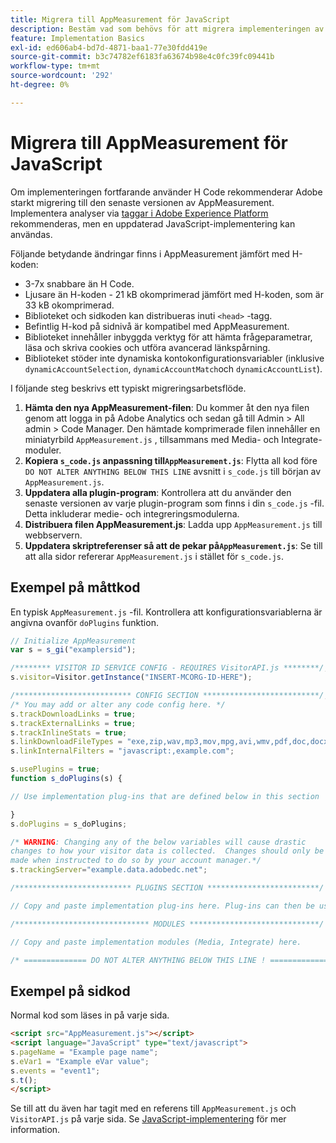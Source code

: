 ```yaml
---
title: Migrera till AppMeasurement för JavaScript
description: Bestäm vad som behövs för att migrera implementeringen av H-koden.
feature: Implementation Basics
exl-id: ed606ab4-bd7d-4871-baa1-77e30fdd419e
source-git-commit: b3c74782ef6183fa63674b98e4c0fc39fc09441b
workflow-type: tm+mt
source-wordcount: '292'
ht-degree: 0%

---
```


# Migrera till AppMeasurement för JavaScript

Om implementeringen fortfarande använder H Code rekommenderar Adobe starkt migrering till den senaste versionen av AppMeasurement. Implementera analyser via [taggar i Adobe Experience Platform](../launch/overview.md) rekommenderas, men en uppdaterad JavaScript-implementering kan användas.

Följande betydande ändringar finns i AppMeasurement jämfört med H-koden:

* 3-7x snabbare än H Code.
* Ljusare än H-koden - 21 kB okomprimerad jämfört med H-koden, som är 33 kB okomprimerad.
* Biblioteket och sidkoden kan distribueras inuti `<head>` -tagg.
* Befintlig H-kod på sidnivå är kompatibel med AppMeasurement.
* Biblioteket innehåller inbyggda verktyg för att hämta frågeparametrar, läsa och skriva cookies och utföra avancerad länkspårning.
* Biblioteket stöder inte dynamiska kontokonfigurationsvariabler (inklusive `dynamicAccountSelection`, `dynamicAccountMatch`och `dynamicAccountList`).

I följande steg beskrivs ett typiskt migreringsarbetsflöde.

1. **Hämta den nya AppMeasurement-filen**: Du kommer åt den nya filen genom att logga in på Adobe Analytics och sedan gå till Admin > All admin > Code Manager. Den hämtade komprimerade filen innehåller en miniatyrbild `AppMeasurement.js` , tillsammans med Media- och Integrate-moduler.
1. **Kopiera `s_code.js` anpassning till`AppMeasurement.js`**: Flytta all kod före `DO NOT ALTER ANYTHING BELOW THIS LINE` avsnitt i `s_code.js` till början av `AppMeasurement.js`.
1. **Uppdatera alla plugin-program**: Kontrollera att du använder den senaste versionen av varje plugin-program som finns i din `s_code.js` -fil. Detta inkluderar medie- och integreringsmodulerna.
1. **Distribuera filen AppMeasurement.js**: Ladda upp `AppMeasurement.js` till webbservern.
1. **Uppdatera skriptreferenser så att de pekar på`AppMeasurement.js`**: Se till att alla sidor refererar `AppMeasurement.js` i stället för `s_code.js`.

## Exempel på måttkod

En typisk `AppMeasurement.js` -fil. Kontrollera att konfigurationsvariablerna är angivna ovanför `doPlugins` funktion.

```js
// Initialize AppMeasurement
var s = s_gi("examplersid");

/******** VISITOR ID SERVICE CONFIG - REQUIRES VisitorAPI.js ********/;
s.visitor=Visitor.getInstance("INSERT-MCORG-ID-HERE");

/************************** CONFIG SECTION **************************/;
/* You may add or alter any code config here. */
s.trackDownloadLinks = true;
s.trackExternalLinks = true;
s.trackInlineStats = true;
s.linkDownloadFileTypes = "exe,zip,wav,mp3,mov,mpg,avi,wmv,pdf,doc,docx,xls,xlsx,ppt,pptx";
s.linkInternalFilters = "javascript:,example.com";

s.usePlugins = true;
function s_doPlugins(s) {

// Use implementation plug-ins that are defined below in this section

}
s.doPlugins = s_doPlugins;

/* WARNING: Changing any of the below variables will cause drastic
changes to how your visitor data is collected.  Changes should only be
made when instructed to do so by your account manager.*/
s.trackingServer="example.data.adobedc.net";

/************************** PLUGINS SECTION *************************/

// Copy and paste implementation plug-ins here. Plug-ins can then be used in the s_doPlugins(s) function above

/****************************** MODULES *****************************/

// Copy and paste implementation modules (Media, Integrate) here.

/* ============== DO NOT ALTER ANYTHING BELOW THIS LINE ! ===============  */
```

## Exempel på sidkod

Normal kod som läses in på varje sida.

```html
<script src="AppMeasurement.js"></script>
<script language="JavaScript" type="text/javascript">
s.pageName = "Example page name";
s.eVar1 = "Example eVar value";
s.events = "event1";
s.t();
</script>
```

Se till att du även har tagit med en referens till `AppMeasurement.js` och `VisitorAPI.js` på varje sida. Se [JavaScript-implementering](/help/implement/js/overview.md) för mer information.
